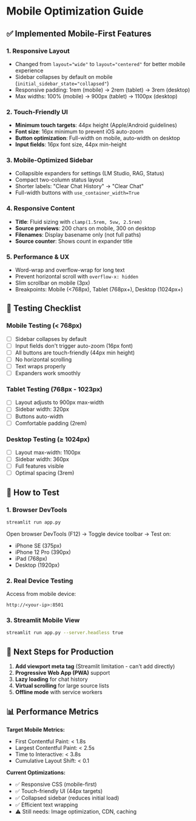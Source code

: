 # Mobile Optimization Guide

## ✅ Implemented Mobile-First Features

### 1. **Responsive Layout**
- Changed from `layout="wide"` to `layout="centered"` for better mobile experience
- Sidebar collapses by default on mobile (`initial_sidebar_state="collapsed"`)
- Responsive padding: 1rem (mobile) → 2rem (tablet) → 3rem (desktop)
- Max widths: 100% (mobile) → 900px (tablet) → 1100px (desktop)

### 2. **Touch-Friendly UI**
- **Minimum touch targets**: 44px height (Apple/Android guidelines)
- **Font size**: 16px minimum to prevent iOS auto-zoom
- **Button optimization**: Full-width on mobile, auto-width on desktop
- **Input fields**: 16px font size, 44px min-height

### 3. **Mobile-Optimized Sidebar**
- Collapsible expanders for settings (LM Studio, RAG, Status)
- Compact two-column status layout
- Shorter labels: "Clear Chat History" → "Clear Chat"
- Full-width buttons with `use_container_width=True`

### 4. **Responsive Content**
- **Title**: Fluid sizing with `clamp(1.5rem, 5vw, 2.5rem)`
- **Source previews**: 200 chars on mobile, 300 on desktop
- **Filenames**: Display basename only (not full paths)
- **Source counter**: Shows count in expander title

### 5. **Performance & UX**
- Word-wrap and overflow-wrap for long text
- Prevent horizontal scroll with `overflow-x: hidden`
- Slim scrollbar on mobile (3px)
- Breakpoints: Mobile (<768px), Tablet (768px+), Desktop (1024px+)

## 📱 Testing Checklist

### Mobile Testing (< 768px)
- [ ] Sidebar collapses by default
- [ ] Input fields don't trigger auto-zoom (16px font)
- [ ] All buttons are touch-friendly (44px min height)
- [ ] No horizontal scrolling
- [ ] Text wraps properly
- [ ] Expanders work smoothly

### Tablet Testing (768px - 1023px)
- [ ] Layout adjusts to 900px max-width
- [ ] Sidebar width: 320px
- [ ] Buttons auto-width
- [ ] Comfortable padding (2rem)

### Desktop Testing (≥ 1024px)
- [ ] Layout max-width: 1100px
- [ ] Sidebar width: 360px
- [ ] Full features visible
- [ ] Optimal spacing (3rem)

## 🔧 How to Test

### 1. Browser DevTools
```bash
streamlit run app.py
```
Open browser DevTools (F12) → Toggle device toolbar → Test on:
- iPhone SE (375px)
- iPhone 12 Pro (390px)
- iPad (768px)
- Desktop (1920px)

### 2. Real Device Testing
Access from mobile device:
```
http://<your-ip>:8501
```

### 3. Streamlit Mobile View
```bash
streamlit run app.py --server.headless true
```

## 🚀 Next Steps for Production

1. **Add viewport meta tag** (Streamlit limitation - can't add directly)
2. **Progressive Web App (PWA)** support
3. **Lazy loading** for chat history
4. **Virtual scrolling** for large source lists
5. **Offline mode** with service workers

## 📊 Performance Metrics

**Target Mobile Metrics:**
- First Contentful Paint: < 1.8s
- Largest Contentful Paint: < 2.5s
- Time to Interactive: < 3.8s
- Cumulative Layout Shift: < 0.1

**Current Optimizations:**
- ✅ Responsive CSS (mobile-first)
- ✅ Touch-friendly UI (44px targets)
- ✅ Collapsed sidebar (reduces initial load)
- ✅ Efficient text wrapping
- ⚠️ Still needs: Image optimization, CDN, caching
